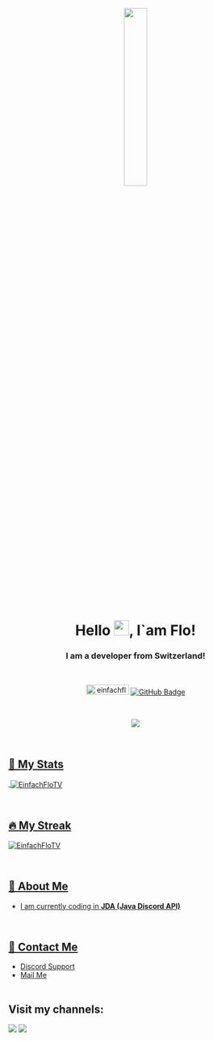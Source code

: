 <p align="center">
<a href="#"><img width="30%" height="auto" src="https://cdn.discordapp.com/attachments/985551183479463998/1001856009670758470/coding2.gif" height="175px"/></a>
</p>

<h1 align="center">Hello <img src="https://raw.githubusercontent.com/MartinHeinz/MartinHeinz/master/wave.gif" width="30px" height="30px">, I`am Flo!</h1>
<h3 align="center">I am a developer from Switzerland!</h3>

<br>

<p align="center">
    <a href="https://discord.gg/hbDuAc2AU9"><img src="https://img.shields.io/badge/Discord-7488cd?style=for-the-badge&logo=discord&logoColor=white" alt="einfachflo_tv" width="85" height="20"/></a>
    <a href="https://github.com/einfachflotv?tab=followers"><img src="https://img.shields.io/github/followers/einfachflotv?label=Followers&style=social" alt="GitHub Badge"></a>
</p>
<br>
<p align="center">
  <a href="https://ko-fi.com/I3I8X62ML"><img src="https://ko-fi.com/img/githubbutton_sm.svg"/>
      </p>
<br>

## 🤔 My Stats
<p>&nbsp;<img align="center" src="https://github-readme-stats.vercel.app/api?username=EinfachFloTV&show_icons=true&locale=en" alt="EinfachFloTV" /></p>
<br/>

## 🔥 My Streak
<p><img align="center" src="https://github-readme-streak-stats.herokuapp.com/?user=EinfachFloTV" alt="EinfachFloTV" /></p>
<br/>

## 🔎 About Me

- I am currently coding in **JDA (Java Discord API)**

<br/>

## 📝 Contact Me
- [Discord Support](https://discord.com/users/871714118946660352)<br/>
- [Mail Me](mailto:)<br/><br/>


## Visit my channels:
<p align="left">

<a href = "https://www.youtube.com/@EinfachFlo_TV"><img src="https://img.icons8.com/fluent/48/000000/youtube.png"/></a>
<a href = "https://twitch.tv/einfachflo_tv"><img src="https://img.icons8.com/fluent/48/000000/twitch.png"/></a>
<br/>
